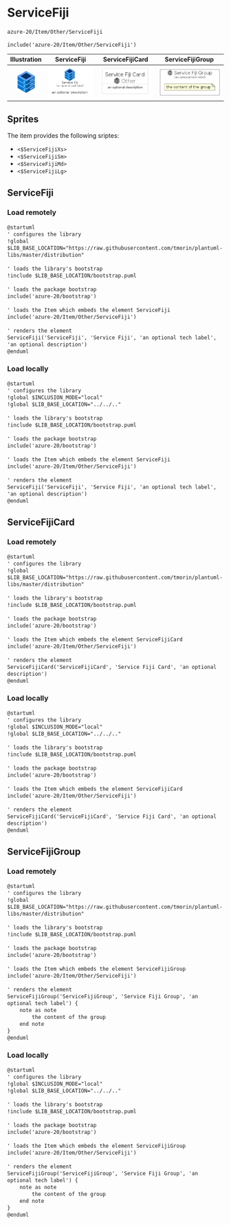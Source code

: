 # ServiceFiji


```text
azure-20/Item/Other/ServiceFiji
```

```text
include('azure-20/Item/Other/ServiceFiji')
```



| Illustration | ServiceFiji | ServiceFijiCard | ServiceFijiGroup |
| :---: | :---: | :---: | :---: |
| ![illustration for Illustration](../../../azure-20/Item/Other/ServiceFiji.png) | ![illustration for ServiceFiji](../../../azure-20/Item/Other/ServiceFiji.Local.png) | ![illustration for ServiceFijiCard](../../../azure-20/Item/Other/ServiceFijiCard.Local.png) | ![illustration for ServiceFijiGroup](../../../azure-20/Item/Other/ServiceFijiGroup.Local.png) |



## Sprites
The item provides the following sriptes:

- `<$ServiceFijiXs>`
- `<$ServiceFijiSm>`
- `<$ServiceFijiMd>`
- `<$ServiceFijiLg>`





## ServiceFiji

### Load remotely
```plantuml
@startuml
' configures the library
!global $LIB_BASE_LOCATION="https://raw.githubusercontent.com/tmorin/plantuml-libs/master/distribution"

' loads the library's bootstrap
!include $LIB_BASE_LOCATION/bootstrap.puml

' loads the package bootstrap
include('azure-20/bootstrap')

' loads the Item which embeds the element ServiceFiji
include('azure-20/Item/Other/ServiceFiji')

' renders the element
ServiceFiji('ServiceFiji', 'Service Fiji', 'an optional tech label', 'an optional description')
@enduml
```

### Load locally
```plantuml
@startuml
' configures the library
!global $INCLUSION_MODE="local"
!global $LIB_BASE_LOCATION="../../.."

' loads the library's bootstrap
!include $LIB_BASE_LOCATION/bootstrap.puml

' loads the package bootstrap
include('azure-20/bootstrap')

' loads the Item which embeds the element ServiceFiji
include('azure-20/Item/Other/ServiceFiji')

' renders the element
ServiceFiji('ServiceFiji', 'Service Fiji', 'an optional tech label', 'an optional description')
@enduml
```

## ServiceFijiCard

### Load remotely
```plantuml
@startuml
' configures the library
!global $LIB_BASE_LOCATION="https://raw.githubusercontent.com/tmorin/plantuml-libs/master/distribution"

' loads the library's bootstrap
!include $LIB_BASE_LOCATION/bootstrap.puml

' loads the package bootstrap
include('azure-20/bootstrap')

' loads the Item which embeds the element ServiceFijiCard
include('azure-20/Item/Other/ServiceFiji')

' renders the element
ServiceFijiCard('ServiceFijiCard', 'Service Fiji Card', 'an optional description')
@enduml
```

### Load locally
```plantuml
@startuml
' configures the library
!global $INCLUSION_MODE="local"
!global $LIB_BASE_LOCATION="../../.."

' loads the library's bootstrap
!include $LIB_BASE_LOCATION/bootstrap.puml

' loads the package bootstrap
include('azure-20/bootstrap')

' loads the Item which embeds the element ServiceFijiCard
include('azure-20/Item/Other/ServiceFiji')

' renders the element
ServiceFijiCard('ServiceFijiCard', 'Service Fiji Card', 'an optional description')
@enduml
```

## ServiceFijiGroup

### Load remotely
```plantuml
@startuml
' configures the library
!global $LIB_BASE_LOCATION="https://raw.githubusercontent.com/tmorin/plantuml-libs/master/distribution"

' loads the library's bootstrap
!include $LIB_BASE_LOCATION/bootstrap.puml

' loads the package bootstrap
include('azure-20/bootstrap')

' loads the Item which embeds the element ServiceFijiGroup
include('azure-20/Item/Other/ServiceFiji')

' renders the element
ServiceFijiGroup('ServiceFijiGroup', 'Service Fiji Group', 'an optional tech label') {
    note as note
        the content of the group
    end note
}
@enduml
```

### Load locally
```plantuml
@startuml
' configures the library
!global $INCLUSION_MODE="local"
!global $LIB_BASE_LOCATION="../../.."

' loads the library's bootstrap
!include $LIB_BASE_LOCATION/bootstrap.puml

' loads the package bootstrap
include('azure-20/bootstrap')

' loads the Item which embeds the element ServiceFijiGroup
include('azure-20/Item/Other/ServiceFiji')

' renders the element
ServiceFijiGroup('ServiceFijiGroup', 'Service Fiji Group', 'an optional tech label') {
    note as note
        the content of the group
    end note
}
@enduml
```

